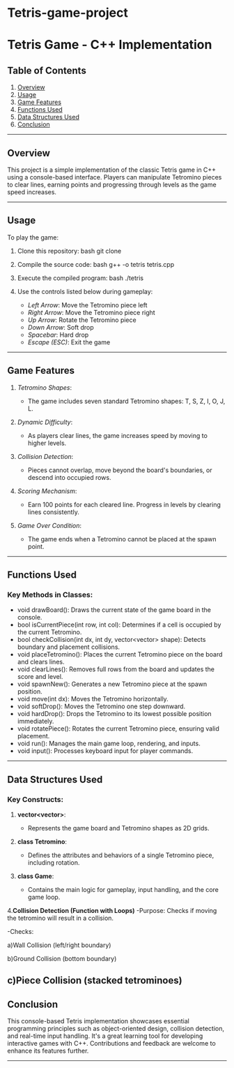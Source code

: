 # Tetris-game-project

# Tetris Game - C++ Implementation



## Table of Contents
1. [Overview](#overview)
2. [Usage](#usage)
3. [Game Features](#game-features)
4. [Functions Used](#functions-used)
5. [Data Structures Used](#data-structures-used)
6. [Conclusion](#conclusion)

---

## Overview
This project is a simple implementation of the classic Tetris game in C++ using a console-based interface. Players can manipulate Tetromino pieces to clear lines, earning points and progressing through levels as the game speed increases.

---

## Usage
To play the game:
1. Clone this repository:
    bash
    git clone <repository-url>
    
2. Compile the source code:
    bash
    g++ -o tetris tetris.cpp
    
3. Execute the compiled program:
    bash
    ./tetris
    
4. Use the controls listed below during gameplay:
    - *Left Arrow*: Move the Tetromino piece left
    - *Right Arrow*: Move the Tetromino piece right
    - *Up Arrow*: Rotate the Tetromino piece
    - *Down Arrow*: Soft drop
    - *Spacebar*: Hard drop
    - *Escape (ESC)*: Exit the game

---

## Game Features
1. *Tetromino Shapes*:
   - The game includes seven standard Tetromino shapes: T, S, Z, I, O, J, L.

2. *Dynamic Difficulty*:
   - As players clear lines, the game increases speed by moving to higher levels.

3. *Collision Detection*:
   - Pieces cannot overlap, move beyond the board's boundaries, or descend into occupied rows.

4. *Scoring Mechanism*:
   - Earn 100 points for each cleared line. Progress in levels by clearing lines consistently.

5. *Game Over Condition*:
   - The game ends when a Tetromino cannot be placed at the spawn point.

---

## Functions Used
### Key Methods in Classes:
- void drawBoard(): Draws the current state of the game board in the console.
- bool isCurrentPiece(int row, int col): Determines if a cell is occupied by the current Tetromino.
- bool checkCollision(int dx, int dy, vector<vector<int>> shape): Detects boundary and placement collisions.
- void placeTetromino(): Places the current Tetromino piece on the board and clears lines.
- void clearLines(): Removes full rows from the board and updates the score and level.
- void spawnNew(): Generates a new Tetromino piece at the spawn position.
- void move(int dx): Moves the Tetromino horizontally.
- void softDrop(): Moves the Tetromino one step downward.
- void hardDrop(): Drops the Tetromino to its lowest possible position immediately.
- void rotatePiece(): Rotates the current Tetromino piece, ensuring valid placement.
- void run(): Manages the main game loop, rendering, and inputs.
- void input(): Processes keyboard input for player commands.

---

## Data Structures Used
### Key Constructs:
1. **vector<vector<int>>**:
   - Represents the game board and Tetromino shapes as 2D grids.

2. **class Tetromino**:
   - Defines the attributes and behaviors of a single Tetromino piece, including rotation.

3. **class Game**:
   - Contains the main logic for gameplay, input handling, and the core game loop.

4.**Collision Detection (Function with Loops)**
  -Purpose: Checks if moving the tetromino will result in a collision.

-Checks:

a)Wall Collision (left/right boundary)

b)Ground Collision (bottom boundary)

c)Piece Collision (stacked tetrominoes)
---

## Conclusion
This console-based Tetris implementation showcases essential programming principles such as object-oriented design, collision detection, and real-time input handling. It's a great learning tool for developing interactive games with C++. Contributions and feedback are welcome to enhance its features further.

---
